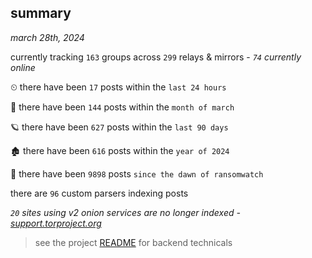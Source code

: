 
## summary
_march 28th, 2024_

currently tracking `163` groups across `299` relays & mirrors - _`74` currently online_

⏲ there have been `17` posts within the `last 24 hours`

🦈 there have been `144` posts within the `month of march`

🪐 there have been `627` posts within the `last 90 days`

🏚 there have been `616` posts within the `year of 2024`

🦕 there have been `9898` posts `since the dawn of ransomwatch`

there are `96` custom parsers indexing posts

_`20` sites using v2 onion services are no longer indexed - [support.torproject.org](https://support.torproject.org/onionservices/v2-deprecation/)_

> see the project [README](https://github.com/joshhighet/ransomwatch#ransomwatch--) for backend technicals
